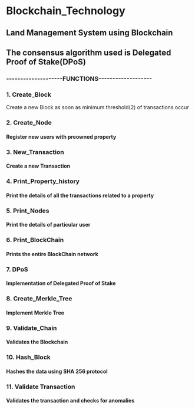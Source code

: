 # Blockchain_Technology
## Land Management System using Blockchain

## The consensus algorithm used is Delegated Proof of Stake(DPoS)

### --------------------FUNCTIONS-------------------

### 1. Create_Block
Create a new Block as soon as minimum threshold(2) of transactions occur

### 2. Create_Node
#### Register new users with preowned property

### 3. New_Transaction
#### Create a new Transaction

### 4. Print_Property_history
#### Print the details of all the transactions related to a property

### 5. Print_Nodes
#### Print the details of particular user

### 6. Print_BlockChain
#### Prints the entire BlockChain network

### 7. DPoS
#### Implementation of Delegated Proof of Stake

### 8. Create_Merkle_Tree
#### Implement Merkle Tree

### 9. Validate_Chain
#### Validates the Blockchain

### 10. Hash_Block
#### Hashes the data using SHA 256 protocol

### 11. Validate Transaction
#### Validates the transaction and checks for anomalies

